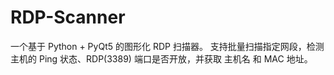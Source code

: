 # RDP-Scanner
一个基于 Python + PyQt5 的图形化 RDP 扫描器。 支持批量扫描指定网段，检测主机的 Ping 状态、RDP(3389) 端口是否开放，并获取 主机名 和 MAC 地址。
